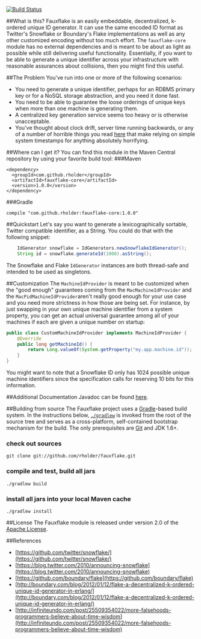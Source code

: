 [![Build Status](https://travis-ci.org/rholder/fauxflake.png)](https://travis-ci.org/rholder/fauxflake)

##What is this?
Fauxflake is an easily embeddable, decentralized, k-ordered unique ID generator.
It can use the same encoded ID format as Twitter's Snowflake or Boundary's
Flake implementations as well as any other customized encoding without too much
effort. The `fauxflake-core` module has no external dependencies and is meant to
be about as light as possible while still delivering useful functionality.
Essentially, if you want to be able to generate a unique identifier across your
infrastructure with reasonable assurances about collisions, then you might find
this useful.

##The Problem
You've run into one or more of the following scenarios:
* You need to generate a unique identifier, perhaps for an RDBMS primary key or
for a NoSQL storage abstraction, and you need it done fast.
* You need to be able to guarantee the loose orderings of unique keys when more
than one machine is generating them.
* A centralized key generation service seems too heavy or is otherwise unacceptable.
* You've thought about clock drift, server time running backwards, or
any of a number of horrible things you read [here](http://infiniteundo.com/post/25509354022/more-falsehoods-programmers-believe-about-time-wisdom)
that make relying on simple system timestamps for anything absolutely
horrifying.

##Where can I get it?
You can find this module in the Maven Central repository by using your favorite
build tool:
###Maven

    <dependency>
      <groupId>com.github.rholder</groupId>
      <artifactId>fauxflake-core</artifactId>
      <version>1.0.0</version>
    </dependency>

###Gradle

    compile "com.github.rholder:fauxflake-core:1.0.0"

##Quickstart
Let's say you want to generate a lexicographically sortable, Twitter compatible
identifier, as a String. You could do that with the following snippet:
```java
    IdGenerator snowflake = IdGenerators.newSnowflakeIdGenerator();
    String id = snowflake.generateId(1000).asString();
```

The Snowflake and Flake `IdGenerator` instances are both thread-safe and
intended to be used as singletons.

##Customization
The `MachineIdProvider` is meant to be customized when the "good enough"
guarantees coming from the `MacMachineIdProvider` and the
`MacPidMachineIdProvider`aren't really good enough for your use case and you
need more strictness in how those are being set. For instance, by just swapping
in your own unique machine identifier from a system property, you can get an
actual universal guarantee among all of your machines if each are given a unique
number on startup:

```java
public class CustomMachineIdProvider implements MachineIdProvider {
    @Override
    public long getMachineId() {
        return Long.valueOf(System.getProperty("my.app.machine.id"));
    }
}
```

You might want to note that a Snowflake ID only has 1024 possible unique machine
identifiers since the specification calls for reserving 10 bits for this
information.

##Additional Documentation
Javadoc can be found [here](http://rholder.github.io/fauxflake/javadoc/1.0.0/fauxflake-core/index.html).

##Building from source
The Fauxflake project uses a [Gradle](http://gradle.org)-based build system. In the instructions
below, [`./gradlew`](http://vimeo.com/34436402) is invoked from the root of the source tree and serves as
a cross-platform, self-contained bootstrap mechanism for the build. The only
prerequisites are [Git](https://help.github.com/articles/set-up-git) and JDK 1.6+.

### check out sources
`git clone git://github.com/rholder/fauxflake.git`

### compile and test, build all jars
`./gradlew build`

### install all jars into your local Maven cache
`./gradlew install`

##License
The Fauxflake module is released under version 2.0 of the
[Apache License](http://www.apache.org/licenses/LICENSE-2.0).

##References
* [https://github.com/twitter/snowflake/](https://github.com/twitter/snowflake/)
* [https://blog.twitter.com/2010/announcing-snowflake](https://blog.twitter.com/2010/announcing-snowflake)
* [https://github.com/boundary/flake](https://github.com/boundary/flake)
* [http://boundary.com/blog/2012/01/12/flake-a-decentralized-k-ordered-unique-id-generator-in-erlang/](http://boundary.com/blog/2012/01/12/flake-a-decentralized-k-ordered-unique-id-generator-in-erlang/)
* [http://infiniteundo.com/post/25509354022/more-falsehoods-programmers-believe-about-time-wisdom](http://infiniteundo.com/post/25509354022/more-falsehoods-programmers-believe-about-time-wisdom)